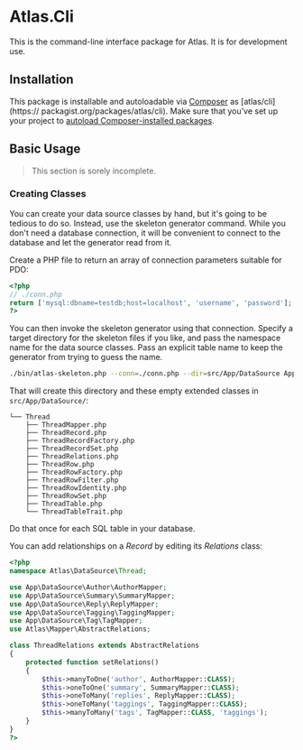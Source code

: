 # Atlas.Cli

This is the command-line interface package for Atlas.  It is for development use.

## Installation

This package is installable and autoloadable via [Composer](https://getcomposer.org/) as [atlas/cli](https://
packagist.org/packages/atlas/cli).
Make sure that you’ve set up your project to [autoload Composer-installed packages](https://getcomposer.org/doc/00-intro.md#autoloading).

## Basic Usage

> This section is sorely incomplete.

### Creating Classes

You can create your data source classes by hand, but it's going to be tedious to do so. Instead, use the skeleton generator command. While you don't need a database connection, it will be convenient to connect to the database and let the generator read from it.

Create a PHP file to return an array of connection parameters suitable for PDO:

```php
<?php
// ./conn.php
return ['mysql:dbname=testdb;host=localhost', 'username', 'password'];
?>
```

You can then invoke the skeleton generator using that connection. Specify a target directory for the skeleton files if you like, and pass the namespace name for the data source classes. Pass an explicit table name to keep the generator from trying to guess the name.

```bash
./bin/atlas-skeleton.php --conn=./conn.php --dir=src/App/DataSource App\\DataSource\\Thread --table=threads
```

That will create this directory and these empty extended classes in `src/App/DataSource/`:

    └── Thread
        ├── ThreadMapper.php
        ├── ThreadRecord.php
        ├── ThreadRecordFactory.php
        ├── ThreadRecordSet.php
        ├── ThreadRelations.php
        ├── ThreadRow.php
        ├── ThreadRowFactory.php
        ├── ThreadRowFilter.php
        ├── ThreadRowIdentity.php
        ├── ThreadRowSet.php
        ├── ThreadTable.php
        └── ThreadTableTrait.php

Do that once for each SQL table in your database.

You can add relationships on a _Record_ by editing its _Relations_ class:

```php
<?php
namespace Atlas\DataSource\Thread;

use App\DataSource\Author\AuthorMapper;
use App\DataSource\Summary\SummaryMapper;
use App\DataSource\Reply\ReplyMapper;
use App\DataSource\Tagging\TaggingMapper;
use App\DataSource\Tag\TagMapper;
use Atlas\Mapper\AbstractRelations;

class ThreadRelations extends AbstractRelations
{
    protected function setRelations()
    {
        $this->manyToOne('author', AuthorMapper::CLASS);
        $this->oneToOne('summary', SummaryMapper::CLASS);
        $this->oneToMany('replies', ReplyMapper::CLASS);
        $this->oneToMany('taggings', TaggingMapper::CLASS);
        $this->manyToMany('tags', TagMapper::CLASS, 'taggings');
    }
}
?>
```
